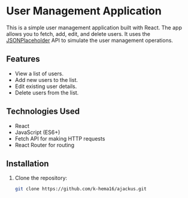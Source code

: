 # User Management Application

This is a simple user management application built with React. The app allows you to fetch, add, edit, and delete users. It uses the [JSONPlaceholder](https://jsonplaceholder.typicode.com/) API to simulate the user management operations.

## Features

- View a list of users.
- Add new users to the list.
- Edit existing user details.
- Delete users from the list.

## Technologies Used

- React
- JavaScript (ES6+)
- Fetch API for making HTTP requests
- React Router for routing

## Installation

1. Clone the repository:
   ```bash
   git clone https://github.com/k-hema16/ajackus.git
